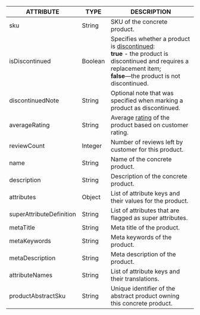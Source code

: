 | ATTRIBUTE | TYPE | DESCRIPTION |
|-|-|-|
| sku | String | SKU of the concrete product. |
| isDiscontinued | Boolean | Specifies whether a product is [discontinued](/docs/pbc/all/product-information-management/{{page.version}}/product-feature-overview/discontinued-products-overview.html):<br>**true** - the product is discontinued and requires a replacement item; <br> **false**—the product is not discontinued. |
| discontinuedNote | String | Optional note that was specified when marking a product as discontinued. |
| averageRating | String | Average [rating](/docs/scos/user/features/{{page.version}}/product-rating-and-reviews-feature-overview.html) of the product based on customer rating. |
| reviewCount | Integer | Number of reviews left by customer for this product. |
| name | String | Name of the concrete product. |
| description | String | Description of the concrete product. |
| attributes | Object | List of attribute keys and their values for the product. |
| superAttributeDefinition | String | List of attributes that are flagged as super attributes. |
| metaTitle | String | Meta title of the product. |
| metaKeywords | String | Meta keywords of the product. |
| metaDescription | String | Meta description of the product. |
| attributeNames | String | List of attribute keys and their translations. |
| productAbstractSku | String | Unique identifier of the abstract product owning this concrete product. |
